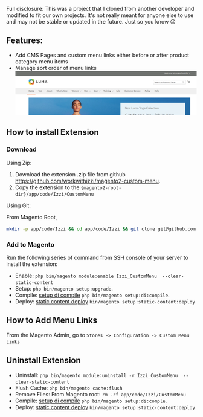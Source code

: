 
Full disclosure: This was a project that I cloned from another developer and modified to fit our own projects. It's not really meant for anyone else to use and may not be stable or updated in the future. Just so you know 😉


## Features:
- Add CMS Pages and custom menu links either before or after product category menu items
- Manage sort order of menu links
![Menu](docs/static/version-1-3-0-frontend.png)


## How to install Extension

### Download
Using Zip:
1. Download the extension .zip file from github https://github.com/workwithizzi/magento2-custom-menu.
2. Copy the extension to the `{magento2-root-dir}/app/code/Izzi/CustomMenu`

Using Git:

From Magento Root,
```bash
mkdir -p app/code/Izzi && cd app/code/Izzi && git clone git@github.com:workwithizzi/magento2-custom-menu.git CustomMenu
```

### Add to Magento
Run the following series of command from SSH console of your server to install the extension:
- Enable: `php bin/magento module:enable Izzi_CustomMenu  --clear-static-content`
- Setup: `php bin/magento setup:upgrade`.
- Compile: [setup di compile](https://devdocs.magento.com/guides/v2.3/config-guide/cli/config-cli-subcommands-compiler.html) `php bin/magento setup:di:compile`.
- Deploy: [static content deploy](https://devdocs.magento.com/guides/v2.3/config-guide/cli/config-cli-subcommands-static-view.html) `bin/magento setup:static-content:deploy`


## How to Add Menu Links
From the Magento Admin, go to `Stores -> Configuration -> Custom Menu Links`


## Uninstall Extension
- Uninstall: `php bin/magento module:uninstall -r Izzi_CustomMenu  --clear-static-content`
- Flush Cache: `php bin/magento cache:flush`
- Remove Files: From Magento root: `rm -rf app/code/Izzi/CustomMenu`
- Compile: [setup di compile](https://devdocs.magento.com/guides/v2.3/config-guide/cli/config-cli-subcommands-compiler.html) `php bin/magento setup:di:comple`.
- Deploy: [static content deploy](https://devdocs.magento.com/guides/v2.3/config-guide/cli/config-cli-subcommands-static-view.html) `bin/magento setup:static-content:deploy`